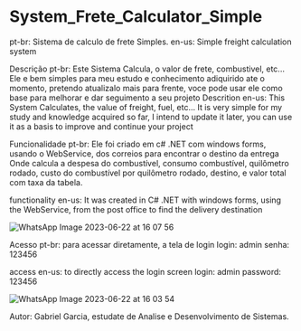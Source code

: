 
# System_Frete_Calculator_Simple
pt-br: Sistema de calculo de frete Simples. en-us: Simple freight calculation system

Descrição
pt-br: 
Este Sistema Calcula, o valor de frete, combustivel, etc...
Ele e bem simples para meu estudo e conhecimento adiquirido ate o momento,
pretendo atualizalo mais para frente, voce pode usar ele como base para melhorar e dar seguimento a seu projeto
Descrition
en-us:
This System Calculates, the value of freight, fuel, etc...
It is very simple for my study and knowledge acquired so far,
I intend to update it later, you can use it as a basis to improve and continue your project

Funcionalidade
pt-br:
Ele foi criado em c# .NET
com windows forms,
usando o WebService, dos correios para encontrar o destino da entrega
Onde calcula a despesa do combustível, consumo combustível, quilômetro rodado,
custo do combustível por quilômetro rodado, destino, e valor total com taxa da tabela.

functionality
en-us:
It was created in C# .NET
with windows forms,
using the WebService, from the post office to find the delivery destination

![WhatsApp Image 2023-06-22 at 16 07 56](https://github.com/gabrielgarcia96/System_Frete_Calculator_Simple/assets/117041401/c3bccd2c-cf01-4a16-af7b-5139fd1d4a52)



Acesso
pt-br:
para acessar diretamente, a tela de login
login: admin
senha: 123456

access
en-us:
to directly access the login screen
login: admin
password: 123456

![WhatsApp Image 2023-06-22 at 16 03 54](https://github.com/gabrielgarcia96/System_Frete_Calculator_Simple/assets/117041401/26f21c9c-beb7-4b68-857c-a1f120a93b81)



Autor:
Gabriel Garcia, estudate de Analise e Desenvolvimento de Sistemas. 



